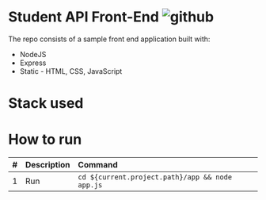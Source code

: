 # Student API Front-End ![github](https://tse3.mm.bing.net/th/id/OIP._yfjgiojxtfaezQcjuGtcwAAAA?pid=ImgDet&rs=1)

The repo consists of a sample front end application built with:
- NodeJS
- Express
- Static - HTML, CSS, JavaScript


# Stack used



# How to run

| #       | Description           | Command  |
| :------------- |:-------------| :-----|
| 1      | Run | `cd ${current.project.path}/app && node app.js` |
